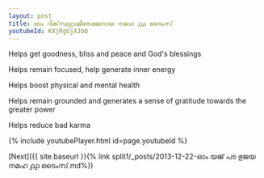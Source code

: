 ```yaml
---
layout: post
title: ഓം റിക്‌സഹ്രാമിതേക്ഷനായ നമഹ ൧൧ ടൈംസ്
youtubeId: KXjRgUjXJbQ
---
```

 
 
Helps get goodness, bliss and peace and God's blessings
 
Helps remain focused, help generate inner energy 
 
Helps boost physical and mental health 
 
Helps remain grounded and generates a sense of gratitude towards the greater power 
 
Helps reduce bad karma
 
 
 
 


{% include youtubePlayer.html id=page.youtubeId %}
 
[Next]({{ site.baseurl }}{% link  split1/_posts/2013-12-22-ഓം യജ് പട ഭുജയ നമഹ ൧൧ ടൈംസ്.md%})
 

